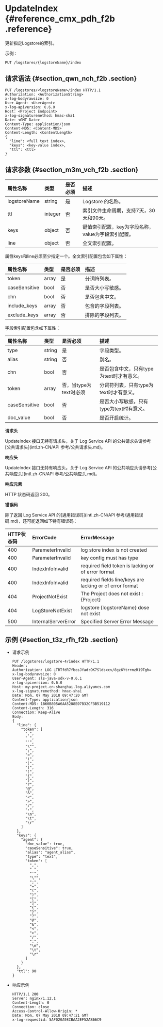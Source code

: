# UpdateIndex {#reference_cmx_pdh_f2b .reference}

更新指定Logstore的索引。

示例：

```
PUT /logstores/{logstoreName}/index
```

## 请求语法 {#section_qwn_nch_f2b .section}

```
PUT /logstores/<logstoreName>/index HTTP/1.1
Authorization: <AuthorizationString>
x-log-bodyrawsize: 0
User-Agent: <UserAgent>
x-log-apiversion: 0.6.0
Host: <Project Endpoint>
x-log-signaturemethod: hmac-sha1
Date: <GMT Date>
Content-Type: application/json
Content-MD5: <Content-MD5>
Content-Length: <ContentLength>
{
  "line": <full text index>,
  "keys": <key-value index>,
  "ttl": <ttl>
}
```

## 请求参数 {#section_m3m_vch_f2b .section}

|属性名称|类型|是否必须|描述|
|:---|:-|:---|:-|
|logstoreName|string|是|Logstore 的名称。|
|ttl|integer|否|索引文件生命周期，支持7天，30天和90天。|
|keys|object|否|键值索引配置，key为字段名称，value为字段索引配置。|
|line|object|否|全文索引配置。|

属性keys和line必须至少指定一个。全文索引配置包含如下属性：

|属性名称|类型|是否必须|描述|
|:---|:-|:---|:-|
|token|array|是|分词符列表。|
|caseSensitive|bool|否|是否大小写敏感。|
|chn|bool|否|是否包含中文。|
|include\_keys|array|否|包含的字段列表。|
|exclude\_keys|array|否|排除的字段列表。|

字段索引配置包含如下属性：

|属性名称|类型|是否必须|描述|
|:---|:-|:---|:-|
|type|string|是|字段类型。|
|alias|string|否|别名。|
|chn|bool|否|是否包含中文，只有type为text时才有意义。|
|token|array|否，当type为text时必须|分词符列表，只有type为text时才有意义。|
|caseSensitive|bool|否|是否大小写敏感，只有type为text时有意义。|
|doc\_value|bool|否|是否开启统计。|

**请求头**

UpdateIndex 接口无特有请求头，关于 Log Service API 的公共请求头请参考 [公共请求头](intl.zh-CN/API 参考/公共请求头.md)。

**响应头**

UpdateIndex 接口无特有响应头，关于 Log Service API 的公共响应头请参考[公共响应头](intl.zh-CN/API 参考/公共响应头.md)。

**响应元素**

HTTP 状态码返回 200。

**错误码**

除了返回 Log Service API 的[通用错误码](intl.zh-CN/API 参考/通用错误码.md)，还可能返回如下特有错误码：

|HTTP状态码|ErrorCode|ErrorMessage|
|:------|:--------|:-----------|
|400|ParameterInvalid|log store index is not created|
|400|ParameterInvalid|key config must has type|
|400|IndexInfoInvalid|required field token is lacking or of error format|
|400|IndexInfoInvalid|required fields line/keys are lacking or of error format|
|404|ProjectNotExist|The Project does not exist : \{Project\}|
|404|LogStoreNotExist|logstore \{logstoreName\} dose not exist|
|500|InternalServerError|Specified Server Error Message|

## 示例 {#section_t3z_rfh_f2b .section}

-   请求示例

    ```
    PUT /logstores/logstore-4/index HTTP/1.1
    Header:
    Authorization: LOG LTRTfdR7fbosJYad:OK7Sldsxcv/8gz6YtrrmzR19Tgh=
    x-log-bodyrawsize: 0
    User-Agent: sls-java-sdk-v-0.6.1
    x-log-apiversion: 0.6.0
    Host: my-project.cn-shanghai.log.aliyuncs.com
    x-log-signaturemethod: hmac-sha1
    Date: Mon, 07 May 2018 09:47:20 GMT
    Content-Type: application/json
    Content-MD5: 1860B805A6AA5288B97B32CF3B519112
    Content-Length: 316
    Connection: Keep-Alive
    Body:
    {
      "line": {
        "token": [
          ",",
          " ",
          "'",
          "\"",
          ";",
          "=",
          "(",
          ")",
          "[",
          "]",
          "{",
          "}",
          "?",
          "@",
          "&",
          "<",
          ">",
          "/",
          ":",
          "\n",
          "\t",
          "\r"
        ]
      },
      "keys": {
        "agent": {
          "doc_value": true,
          "caseSensitive": true,
          "alias": "agent_alias",
          "type": "text",
          "token": [
            ",",
            " ",
            "'",
            "\"",
            ";",
            "=",
            "(",
            ")",
            "[",
            "]",
            "{",
            "}",
            "?",
            "@",
            "&",
            "<",
            ">",
            "/",
            ":",
            "\n",
            "\t",
            "\r"
          ]
        }
      },
      "ttl": 90
    }
    ```

-   响应示例

    ```
    HTTP/1.1 200
    Server: nginx/1.12.1
    Content-Length: 0
    Connection: close
    Access-Control-Allow-Origin: *
    Date: Mon, 07 May 2018 09:47:21 GMT
    x-log-requestid: 5AF020A98CBAA2EF52AB66C9
    ```


